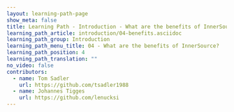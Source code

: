 ```yaml
---
layout: learning-path-page
show_meta: false
title: Learning Path - Introduction - What are the benefits of InnerSource?
learning_path_article: introduction/04-benefits.asciidoc
learning_path_group: Introduction
learning_path_menu_title: 04 - What are the benefits of InnerSource?
learning_path_position: 4
learning_path_translation: ""
no_video: false
contributors:
  - name: Tom Sadler
    url: https://github.com/tsadler1988
  - name: Johannes Tigges
    url: https://github.com/lenucksi
---
```

<!--- This file autogenerated from https://github.com/InnerSourceCommons/InnerSourceLearningPath/blob/master/scripts/generate_learning_path_markdown.js -->